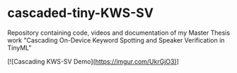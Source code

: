 # cascaded-tiny-KWS-SV
Repository containing code, videos and documentation of my Master Thesis work "Cascading On-Device Keyword Spotting and Speaker Verification in TinyML"

[![Cascading KWS-SV Demo][(https://imgur.com/UkrGjO3)](https://www.youtube.com/watch?v=o7tcNH26dgE "Cascading KWS and SV in Tiny devices")]

